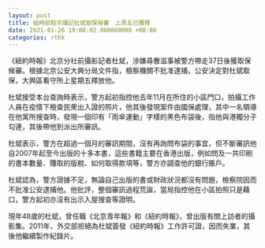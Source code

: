 ```yaml
---
layout: post
title: 紐時前駐京攝記杜斌取保候審　上周五已獲釋
date: 2021-01-26 19:08:02.000000000 +08:00
categories: rthk
---
```


《紐約時報》北京分社前攝影記者杜斌，涉嫌尋釁滋事被警方帶走37日後獲取保候審。根據北京公安大興分局文件指，檢察機關不批准逮捕，公安決定對杜斌取保，大興區看守所上星期五釋放他。

杜斌接受本台查詢時表示，警方起初指控他去年11月在所住的小區門口，拍攝工作人員在疫情下檢查民衆出入證的照片，他其後發現案件由國保處理，其中一名領導在他寓所搜查時，發現一個印有「雨傘運動」字樣的黑色布袋後，指他與港獨分子勾連，其後帶他到派出所審訊。

杜斌表示，警方在超過一個月的審訊期間，沒有再詢問布袋的事宜，但不斷審訊他自2007年起至今出版的十多本書，這些書籍主要在香港出版，例如問及一共印刷的書本數量、賺取的版稅、如何取得款項等，警方亦調查他的銀行賬戶。

杜斌認為，警方證據不足，無論自己出版的書或財政狀況都沒有問題，檢察院因而不批准公安逮捕他。他批評，整個審訊過程荒誕，當局指控他在小區拍照只是藉口，警方起初亦沒有出示入屋搜查等證明。

現年48歲的杜斌，曾任職《北京青年報》和《紐約時報》，曾出版有關上訪者的攝影集。2011年，外交部拒絕為杜斌簽發《紐約時報》工作許可證，因而失業，其後他繼續製作紀錄片。
